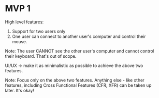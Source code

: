 # MVP 1

High level features:

1. Support for two users only
2. One user can connect to another user's computer and
control their mouse. 

Note: The user CANNOT see the other user's computer and cannot control
their keyboard. That's out of scope.

UI/UX -> make it as minimalistic as possible to achieve the above two features.

Note: Focus only on the above two features. Anything else - like other features,
including Cross Functional Features (CFR, XFR) can be taken up later. It's okay!

